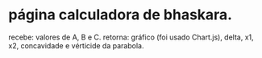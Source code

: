 # página calculadora de bhaskara.
recebe: valores de A, B e C.
retorna: gráfico (foi usado Chart.js), delta, x1, x2, concavidade e vérticide da parabola.
